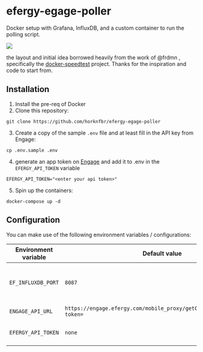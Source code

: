 # efergy-egage-poller
Docker setup with Grafana, InfluxDB, and a custom container to run the polling script.

![](https://i.imgur.com/Y0VzDll.png)

the layout and initial idea borrowed heavily from the work of @frdmn , specifically the [docker-speedtest](https://github.com/frdmn/docker-speedtest) project.  Thanks for the inspiration and code to start from.

## Installation

1. Install the pre-req of Docker
2. Clone this repository:

```shell
git clone https://github.com/horknfbr/efergy-egage-poller
```

3. Create a copy of the sample `.env` file and at least fill in the API key from Engage:

```shell
cp .env.sample .env
```
4. generate an app token on [Engage](https://engage.efergy.com/settings/tokens) and add it to .env in the `EFERGY_API_TOKEN` variable

```
EFERGY_API_TOKEN="<enter your api token>"
```

5. Spin up the containers:

```shell
docker-compose up -d
```

## Configuration

You can make use of the following environment variables / configurations:

| Environment variable | Default value | Description
|----------------------|---------------|------------|
|`EF_INFLUXDB_PORT`|`8087`|port exported to localhost to access InfluxDB |
|`ENGAGE_API_URL`| `https://engage.efergy.com/mobile_proxy/getCurrentValuesSummary?token=` | Engage API endpoint |
|`EFERGY_API_TOKEN`| `none` | APP token generated [here](https://engage.efergy.com/settings/tokens) |
